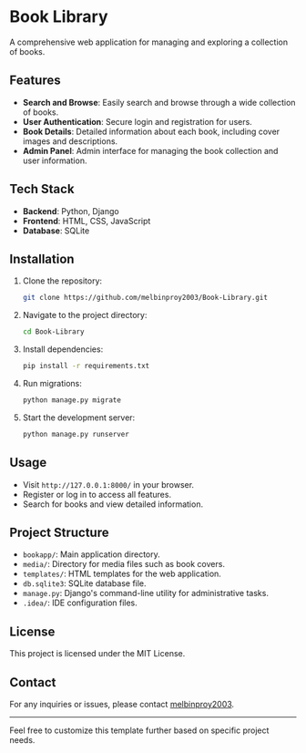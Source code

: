 # Book Library

A comprehensive web application for managing and exploring a collection of books.

## Features

- **Search and Browse**: Easily search and browse through a wide collection of books.
- **User Authentication**: Secure login and registration for users.
- **Book Details**: Detailed information about each book, including cover images and descriptions.
- **Admin Panel**: Admin interface for managing the book collection and user information.

## Tech Stack

- **Backend**: Python, Django
- **Frontend**: HTML, CSS, JavaScript
- **Database**: SQLite

## Installation

1. Clone the repository:
   ```bash
   git clone https://github.com/melbinproy2003/Book-Library.git
   ```
2. Navigate to the project directory:
   ```bash
   cd Book-Library
   ```
3. Install dependencies:
   ```bash
   pip install -r requirements.txt
   ```
4. Run migrations:
   ```bash
   python manage.py migrate
   ```
5. Start the development server:
   ```bash
   python manage.py runserver
   ```

## Usage

- Visit `http://127.0.0.1:8000/` in your browser.
- Register or log in to access all features.
- Search for books and view detailed information.

## Project Structure

- `bookapp/`: Main application directory.
- `media/`: Directory for media files such as book covers.
- `templates/`: HTML templates for the web application.
- `db.sqlite3`: SQLite database file.
- `manage.py`: Django's command-line utility for administrative tasks.
- `.idea/`: IDE configuration files.
  
## License

This project is licensed under the MIT License.

## Contact

For any inquiries or issues, please contact [melbinproy2003](https://github.com/melbinproy2003).

---

Feel free to customize this template further based on specific project needs.
